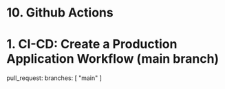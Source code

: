 # 10. Github Actions <!-- omit in toc -->

# 1. CI-CD: Create a Production Application Workflow (main branch)

  pull_request:
    branches: [ "main" ]

